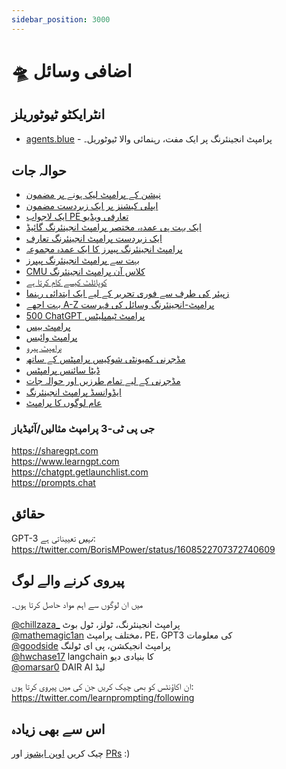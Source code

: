 ```yaml
---
sidebar_position: 3000
---
```


# 🛸 اضافی وسائل

## انٹرایکٹو ٹیوٹوریلز
* [agents.blue](https://www.agents.blue/) - پرامپٹ انجینئرنگ پر ایک مفت، رہنمائی والا ٹیوٹوریل۔

## حوالہ جات

* [نیشن کے پرامپٹ لیک ہونے پر مضمون](https://lspace.swyx.io/p/reverse-prompt-eng)
* [ایپلی کیشنز پر ایک زبردست مضمون](https://huyenchip.com/2023/04/11/llm-engineering.html)<br/>
* [ایک لاجواب PE تعارفی ویڈیو](https://youtube.com/watch?v=dOxUroR57xs&feature=shares)<br/>
* [ایک بہت ہی عمدہ، مختصر پرامپٹ انجینئرنگ گائیڈ](https://help.openai.com/en/articles/6654000-best-practices-for-prompt-engineering-with-openai-api)<br/>
* [ایک زبردست پرامپٹ انجینئرنگ تعارف](https://humanloop.com/blog/prompt-engineering-101)<br/>
* [پرامپٹ انجینئرنگ پیپرز کا ایک عمدہ مجموعہ](https://github.com/dair-ai/Prompt-Engineering-Guide)<br/>
* [بہت سے پرامپٹ انجینئرنگ پیپرز](https://github.com/thunlp/PromptPapers)<br/>
* [CMU کلاس آن پرامپٹ انجینئرنگ](https://youtu.be/5ef83Wljm-M)<br/>
* [کوپائلٹ کیسے کام کرتا ہے](https://thakkarparth007.github.io/copilot-explorer/posts/copilot-internals.html)<br/>
* [زپیئر کی طرف سے فوری تحریر کے لیے ایک ابتدائی رہنما](https://zapier.com/blog/gpt-3-prompt/)<br/>
* [بہت اچھے A-Z پرامپٹ-انجینئرنگ وسائل کی فہرست](https://github.com/promptslab/Awesome-Prompt-Engineering)<br/>
* [500 ChatGPT پرامپٹ ٹیمپلیٹس](https://www.notion.so/500-ChatGPT-Prompt-Templates-d9541e901b2b4e8f800e819bdc0256da)<br/>
* [پرامپٹ بیس](https://promptbase.com/) <br/>
* [پرامپٹ وائبس](https://www.promptvibes.com/) <br/>
* [پرامپٹ ہیرو](https://prompthero.com/)
* [مڈجرنی کمیونٹی شوکیس پرامپٹس کے ساتھ](https://www.midjourney.com/showcase/recent/)<br/>
* [ڈیٹا سائنس پرامپٹس](https://github.com/travistangvh/ChatGPT-Data-Science-Prompts.git)
* [مڈجرنی کے لیے تمام طرزیں اور حوالہ جات](https://github.com/willwulfken/MidJourney-Styles-and-Keywords-Reference)<br/>
* [ایڈوانسڈ پرامپٹ انجینئرنگ](https://jamesbachini.com/advanced-midjourney-prompt-engineering/#midjourney-flags)
* [عام لوگوں کا پرامپٹ](https://www.ordinarypeopleprompts.com/)

### جی پی ٹی-3 پرامپٹ مثالیں/آئیڈیاز

https://sharegpt.com <br/>
https://www.learngpt.com <br/>
https://chatgpt.getlaunchlist.com <br/>
https://prompts.chat


## حقائق

GPT-3 *نہیں* تعییناتی ہے: https://twitter.com/BorisMPower/status/1608522707372740609

## پیروی کرنے والے لوگ

میں ان لوگوں سے اہم مواد حاصل کرتا ہوں۔

[@chillzaza_](https://mobile.twitter.com/chillzaza_) پرامپٹ انجینئرنگ، ٹولز، ٹول بوٹ<br/>
[@mathemagic1an](https://mobile.twitter.com/mathemagic1an) مختلف پرامپٹ، PE، GPT3 کی معلومات<br/>
[@goodside](https://twitter.com/goodside/status/1588247865503010816) پرامپٹ انجیکشن، پی ای ٹولنگ<br/>
[@hwchase17](https://twitter.com/hwchase17) langchain کا بنیادی دیو<br/>
[@omarsar0](https://twitter.com/omarsar0) DAIR AI لیڈ

ان اکاؤنٹس کو بھی چیک کریں جن کی میں پیروی کرتا ہوں: https://twitter.com/learnprompting/following

## اس سے بھی زیادہ

چیک کریں [اوپن ایشوز](https://github.com/trigaten/Learn_Prompting/issues) اور [PRs](https://github.com/trigaten/Learn_Prompting/pulls) :)